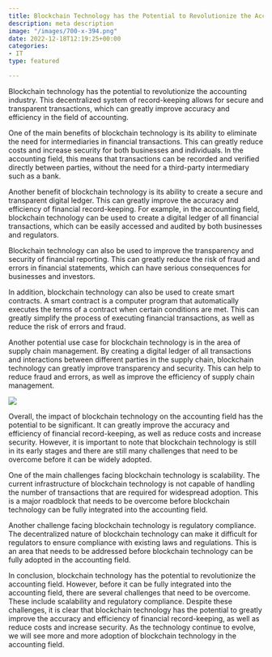 ```yaml
---
title: Blockchain Technology has the Potential to Revolutionize the Accounting Field
description: meta description
image: "/images/700-x-394.png"
date: 2022-12-18T12:19:25+00:00
categories:
- IT
type: featured

---
```

Blockchain technology has the potential to revolutionize the accounting industry. This decentralized system of record-keeping allows for secure and transparent transactions, which can greatly improve accuracy and efficiency in the field of accounting.

One of the main benefits of blockchain technology is its ability to eliminate the need for intermediaries in financial transactions. This can greatly reduce costs and increase security for both businesses and individuals. In the accounting field, this means that transactions can be recorded and verified directly between parties, without the need for a third-party intermediary such as a bank.

Another benefit of blockchain technology is its ability to create a secure and transparent digital ledger. This can greatly improve the accuracy and efficiency of financial record-keeping. For example, in the accounting field, blockchain technology can be used to create a digital ledger of all financial transactions, which can be easily accessed and audited by both businesses and regulators.

Blockchain technology can also be used to improve the transparency and security of financial reporting. This can greatly reduce the risk of fraud and errors in financial statements, which can have serious consequences for businesses and investors.

In addition, blockchain technology can also be used to create smart contracts. A smart contract is a computer program that automatically executes the terms of a contract when certain conditions are met. This can greatly simplify the process of executing financial transactions, as well as reduce the risk of errors and fraud.

Another potential use case for blockchain technology is in the area of supply chain management. By creating a digital ledger of all transactions and interactions between different parties in the supply chain, blockchain technology can greatly improve transparency and security. This can help to reduce fraud and errors, as well as improve the efficiency of supply chain management.

![](/images/logistics-03-00005-g001.webp)

Overall, the impact of blockchain technology on the accounting field has the potential to be significant. It can greatly improve the accuracy and efficiency of financial record-keeping, as well as reduce costs and increase security. However, it is important to note that blockchain technology is still in its early stages and there are still many challenges that need to be overcome before it can be widely adopted.

One of the main challenges facing blockchain technology is scalability. The current infrastructure of blockchain technology is not capable of handling the number of transactions that are required for widespread adoption. This is a major roadblock that needs to be overcome before blockchain technology can be fully integrated into the accounting field.

Another challenge facing blockchain technology is regulatory compliance. The decentralized nature of blockchain technology can make it difficult for regulators to ensure compliance with existing laws and regulations. This is an area that needs to be addressed before blockchain technology can be fully adopted in the accounting field.

In conclusion, blockchain technology has the potential to revolutionize the accounting field. However, before it can be fully integrated into the accounting field, there are several challenges that need to be overcome. These include scalability and regulatory compliance. Despite these challenges, it is clear that blockchain technology has the potential to greatly improve the accuracy and efficiency of financial record-keeping, as well as reduce costs and increase security. As the technology continue to evolve, we will see more and more adoption of blockchain technology in the accounting field.